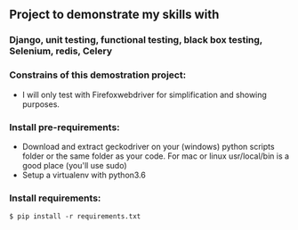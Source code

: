 ## Project to demonstrate my skills with 
### Django, unit testing, functional testing, black box testing, Selenium, redis, Celery

### Constrains of this demostration project:
- I will only test with Firefoxwebdriver for simplification and showing purposes.

### Install pre-requirements:
* Download and extract geckodriver on your (windows) python scripts folder or the same folder as your code. For mac or linux usr/local/bin is a good place (you'll use sudo)
* Setup a virtualenv with python3.6

### Install requirements:

`$ pip install -r requirements.txt`
